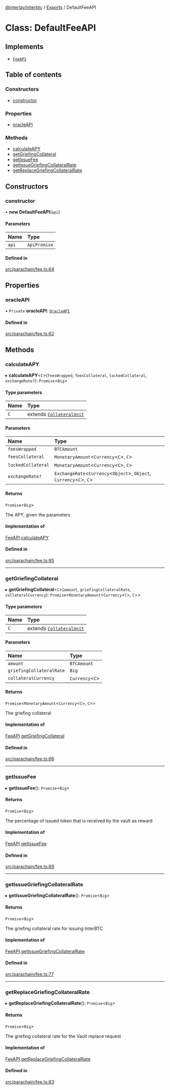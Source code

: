 [@interlay/interbtc](/README.md) / [Exports](/modules.md) / DefaultFeeAPI

# Class: DefaultFeeAPI

## Implements

- [`FeeAPI`](/interfaces/FeeAPI.md)

## Table of contents

### Constructors

- [constructor](/classes/DefaultFeeAPI.md#constructor)

### Properties

- [oracleAPI](/classes/DefaultFeeAPI.md#oracleapi)

### Methods

- [calculateAPY](/classes/DefaultFeeAPI.md#calculateapy)
- [getGriefingCollateral](/classes/DefaultFeeAPI.md#getgriefingcollateral)
- [getIssueFee](/classes/DefaultFeeAPI.md#getissuefee)
- [getIssueGriefingCollateralRate](/classes/DefaultFeeAPI.md#getissuegriefingcollateralrate)
- [getReplaceGriefingCollateralRate](/classes/DefaultFeeAPI.md#getreplacegriefingcollateralrate)

## Constructors

### constructor

• **new DefaultFeeAPI**(`api`)

#### Parameters

| Name | Type |
| :------ | :------ |
| `api` | `ApiPromise` |

#### Defined in

[src/parachain/fee.ts:64](https://github.com/interlay/interbtc-js/blob/f88be88/src/parachain/fee.ts#L64)

## Properties

### oracleAPI

• `Private` **oracleAPI**: [`OracleAPI`](/interfaces/OracleAPI.md)

#### Defined in

[src/parachain/fee.ts:62](https://github.com/interlay/interbtc-js/blob/f88be88/src/parachain/fee.ts#L62)

## Methods

### calculateAPY

▸ **calculateAPY**<`C`\>(`feesWrapped`, `feesCollateral`, `lockedCollateral`, `exchangeRate?`): `Promise`<`Big`\>

#### Type parameters

| Name | Type |
| :------ | :------ |
| `C` | extends [`CollateralUnit`](/modules.md#collateralunit) |

#### Parameters

| Name | Type |
| :------ | :------ |
| `feesWrapped` | `BTCAmount` |
| `feesCollateral` | `MonetaryAmount`<`Currency`<`C`\>, `C`\> |
| `lockedCollateral` | `MonetaryAmount`<`Currency`<`C`\>, `C`\> |
| `exchangeRate?` | `ExchangeRate`<`Currency`<`Object`\>, `Object`, `Currency`<`C`\>, `C`\> |

#### Returns

`Promise`<`Big`\>

The APY, given the parameters

#### Implementation of

[FeeAPI](/interfaces/FeeAPI.md).[calculateAPY](/interfaces/FeeAPI.md#calculateapy)

#### Defined in

[src/parachain/fee.ts:95](https://github.com/interlay/interbtc-js/blob/f88be88/src/parachain/fee.ts#L95)

___

### getGriefingCollateral

▸ **getGriefingCollateral**<`C`\>(`amount`, `griefingCollateralRate`, `collateralCurrency`): `Promise`<`MonetaryAmount`<`Currency`<`C`\>, `C`\>\>

#### Type parameters

| Name | Type |
| :------ | :------ |
| `C` | extends [`CollateralUnit`](/modules.md#collateralunit) |

#### Parameters

| Name | Type |
| :------ | :------ |
| `amount` | `BTCAmount` |
| `griefingCollateralRate` | `Big` |
| `collateralCurrency` | `Currency`<`C`\> |

#### Returns

`Promise`<`MonetaryAmount`<`Currency`<`C`\>, `C`\>\>

The griefing collateral

#### Implementation of

[FeeAPI](/interfaces/FeeAPI.md).[getGriefingCollateral](/interfaces/FeeAPI.md#getgriefingcollateral)

#### Defined in

[src/parachain/fee.ts:68](https://github.com/interlay/interbtc-js/blob/f88be88/src/parachain/fee.ts#L68)

___

### getIssueFee

▸ **getIssueFee**(): `Promise`<`Big`\>

#### Returns

`Promise`<`Big`\>

The percentage of issued token that is received by the vault as reward

#### Implementation of

[FeeAPI](/interfaces/FeeAPI.md).[getIssueFee](/interfaces/FeeAPI.md#getissuefee)

#### Defined in

[src/parachain/fee.ts:89](https://github.com/interlay/interbtc-js/blob/f88be88/src/parachain/fee.ts#L89)

___

### getIssueGriefingCollateralRate

▸ **getIssueGriefingCollateralRate**(): `Promise`<`Big`\>

#### Returns

`Promise`<`Big`\>

The griefing collateral rate for issuing InterBTC

#### Implementation of

[FeeAPI](/interfaces/FeeAPI.md).[getIssueGriefingCollateralRate](/interfaces/FeeAPI.md#getissuegriefingcollateralrate)

#### Defined in

[src/parachain/fee.ts:77](https://github.com/interlay/interbtc-js/blob/f88be88/src/parachain/fee.ts#L77)

___

### getReplaceGriefingCollateralRate

▸ **getReplaceGriefingCollateralRate**(): `Promise`<`Big`\>

#### Returns

`Promise`<`Big`\>

The griefing collateral rate for the Vault replace request

#### Implementation of

[FeeAPI](/interfaces/FeeAPI.md).[getReplaceGriefingCollateralRate](/interfaces/FeeAPI.md#getreplacegriefingcollateralrate)

#### Defined in

[src/parachain/fee.ts:83](https://github.com/interlay/interbtc-js/blob/f88be88/src/parachain/fee.ts#L83)
